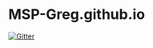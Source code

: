 # MSP-Greg.github.io

[![Gitter](https://badges.gitter.im/MSP-Greg-github-io/Lobby.svg)](https://gitter.im/MSP-Greg-github-io/Lobby?utm_source=badge&utm_medium=badge&utm_campaign=pr-badge&utm_content=badge)